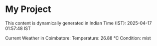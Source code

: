 # My Project

This content is dynamically generated in Indian Time (IST): 2025-04-17 01:57:48 IST


Current Weather in Coimbatore:
Temperature: 26.88 °C
Condition: mist
